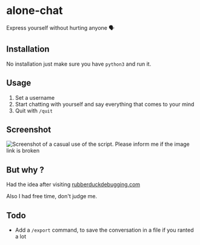 # alone-chat
Express yourself without hurting anyone 🗣

## Installation

No installation just make sure you have `python3` and run it.

## Usage

1. Set a username
2. Start chatting with yourself and say everything that comes to your mind
3. Quit with `/quit`

## Screenshot

![Screenshot of a casual use of the script. Please inform me if the image link is broken](https://0x0.st/sDkN.png)

## But why ?

Had the idea after visiting [rubberduckdebugging.com](https://rubberduckdebugging.com)

Also I had free time, don't judge me.

## Todo

- Add a `/export` command, to save the conversation in a file if you ranted a lot
